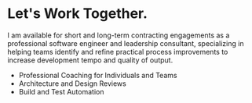 # Let's Work Together.

I am available for short and long-term contracting engagements as a professional software engineer and leadership consultant, specializing in helping teams identify and refine practical process improvements to increase development tempo and quality of output.

- Professional Coaching for Individuals and Teams
- Architecture and Design Reviews
- Build and Test Automation
